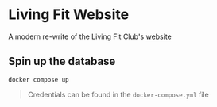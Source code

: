 # Living Fit Website

A modern re-write of the Living Fit Club's [website](https://www.livingfitclub.com/benefits) 

## Spin up the database  

`docker compose up`

> Credentials can be found in the `docker-compose.yml` file
